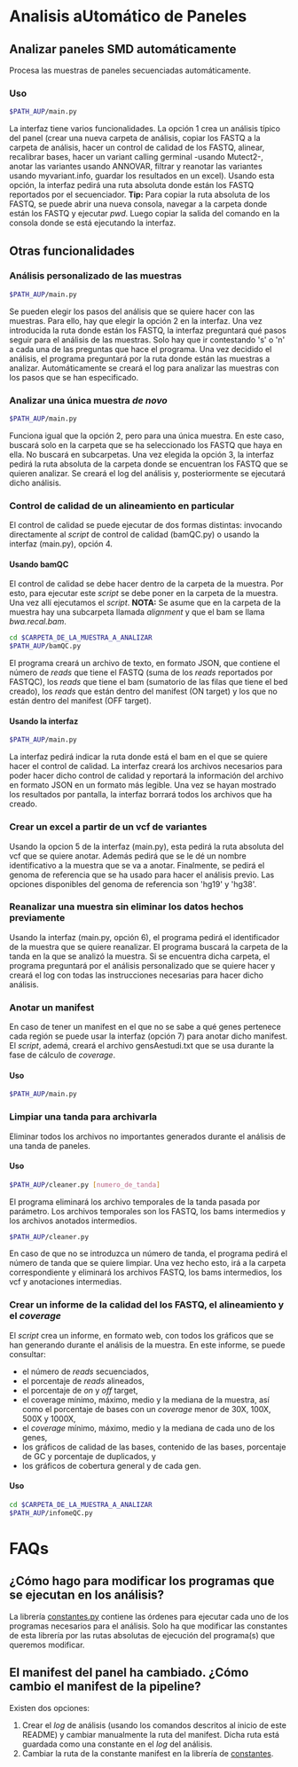 # Analisis aUtom&aacute;tico de Paneles
## Analizar paneles SMD autom&aacute;ticamente

Procesa las muestras de paneles secuenciadas autom&aacute;ticamente.

### Uso

```bash
$PATH_AUP/main.py
```
La interfaz tiene varios funcionalidades. La opci&oacute;n 1 crea un an&aacute;lisis t&iacute;pico del panel (crear una nueva carpeta de an&aacute;lisis, copiar los FASTQ a la carpeta de an&aacute;lisis, hacer un control de calidad de los FASTQ, alinear, recalibrar bases, hacer un variant calling germinal -usando Mutect2-, anotar las variantes usando ANNOVAR, filtrar y reanotar las variantes usando myvariant.info, guardar los resultados en un excel). Usando esta opci&oacute;n, la interfaz pedir&aacute; una ruta absoluta donde est&aacute;n los FASTQ reportados por el secuenciador. **Tip:** Para copiar la ruta absoluta de los FASTQ, se puede abrir una nueva consola, navegar a la carpeta donde est&aacute;n los FASTQ y ejecutar *pwd*. Luego copiar la salida del comando en la consola donde se est&aacute; ejecutando la interfaz.

## Otras funcionalidades

### An&aacute;lisis personalizado de las muestras

```bash
$PATH_AUP/main.py
```

Se pueden elegir los pasos del an&aacute;lisis que se quiere hacer con las muestras. Para ello, hay que elegir la opci&oacute;n 2 en la interfaz. Una vez introducida la ruta donde est&aacute;n los FASTQ, la interfaz preguntar&aacute; qu&eacute; pasos seguir para el an&aacute;lisis de las muestras. Solo  hay que ir contestando 's' o 'n' a cada una de las preguntas que hace el programa. Una vez decidido el an&aacute;lisis, el programa preguntar&aacute; por la ruta donde est&aacute;n las muestras a analizar. Autom&aacute;ticamente se crear&aacute; el log para analizar las muestras con los pasos que se han especificado.

### Analizar una &uacute;nica muestra *de novo*

```bash
$PATH_AUP/main.py
```

Funciona igual que la opci&oacute;n 2, pero para una &uacute;nica muestra. En este caso, buscar&aacute; solo en la carpeta que se ha seleccionado los FASTQ que haya en ella. No buscar&aacute; en subcarpetas. Una vez elegida la opci&oacute;n 3, la interfaz pedir&aacute; la ruta absoluta de la carpeta donde se encuentran los FASTQ que se quieren analizar. Se crear&aacute; el log del an&aacute;lisis y, posteriormente se ejecutar&aacute; dicho an&aacute;lisis.

### Control de calidad de un alineamiento en particular

El control de calidad se puede ejecutar de dos formas distintas: invocando directamente al *script* de control de calidad (bamQC.py) o usando la interfaz (main.py), opci&oacute;n 4.

#### Usando bamQC

El control de calidad se debe hacer dentro de la carpeta de la muestra. Por esto, para ejecutar este *script* se debe poner en la carpeta de la muestra. Una vez all&iacute; ejecutamos el *script*. **NOTA:** Se asume que en la carpeta de la muestra hay una subcarpeta llamada *alignment* y que el bam se llama *bwa.recal.bam*.

```bash
cd $CARPETA_DE_LA_MUESTRA_A_ANALIZAR
$PATH_AUP/bamQC.py
```

El programa crear&aacute; un archivo de texto, en formato JSON, que contiene el n&uacute;mero de *reads* que tiene el FASTQ (suma de los *reads* reportados por FASTQC), los *reads* que tiene el bam (sumatorio de las filas que tiene el bed creado), los *reads* que est&aacute;n dentro del manifest (ON target) y los que no est&aacute;n dentro del manifest (OFF target).

#### Usando la interfaz

```bash
$PATH_AUP/main.py
```

La interfaz pedir&aacute; indicar la ruta donde est&aacute; el bam en el que se quiere hacer el control de calidad. La interfaz crear&aacute; los archivos necesarios para poder hacer dicho control de calidad y reportar&aacute; la informaci&oacute;n del archivo en formato JSON en un formato m&aacute;s legible. Una vez se hayan mostrado los resultados por pantalla, la interfaz borrar&aacute; todos los archivos que ha creado.

### Crear un excel a partir de un vcf de variantes

Usando la opcion 5 de la interfaz (main.py), esta pedir&aacute; la ruta absoluta del vcf que se quiere anotar. Adem&aacute;s pedir&aacute; que se le d&eacute; un nombre identificativo a la muestra que se va a anotar. Finalmente, se pedir&aacute; el genoma de referencia que se ha usado para hacer el an&aacute;lisis previo. Las opciones disponibles del genoma de referencia son 'hg19' y 'hg38'.

### Reanalizar una muestra sin eliminar los datos hechos previamente

Usando la interfaz (main.py, opci&oacute;n 6), el programa pedir&aacute; el identificador de la muestra que se quiere reanalizar. El programa buscar&aacute; la carpeta de la tanda en la que se analiz&oacute; la muestra. Si se encuentra dicha carpeta, el programa preguntar&aacute; por el an&aacute;lisis personalizado que se quiere hacer y crear&aacute; el log con todas las instrucciones necesarias para hacer dicho an&aacute;lisis.

### Anotar un manifest

En caso de tener un manifest en el que no se sabe a qu&eacute; genes pertenece cada regi&oacute;n se puede usar la interfaz (opci&oacute;n 7) para anotar dicho manifest. El *script*, adem&aacute;, crear&aacute; el archivo gensAestudi.txt que se usa durante la fase de c&aacute;lculo de *coverage*.

#### Uso

```bash
$PATH_AUP/main.py
```

### Limpiar una tanda para archivarla

Eliminar todos los archivos no importantes generados durante el an&aacute;lisis de una tanda de paneles.

#### Uso

```bash
$PATH_AUP/cleaner.py [numero_de_tanda]
```

El programa eliminar&aacute; los archivo temporales de la tanda pasada por par&aacute;metro. Los archivos temporales son los FASTQ, los bams intermedios y los archivos anotados intermedios.

```bash
$PATH_AUP/cleaner.py
```

En caso de que no se introduzca un n&uacute;mero de tanda, el programa pedir&aacute; el n&uacute;mero de tanda que se quiere limpiar. Una vez hecho esto, ir&aacute; a la carpeta correspondiente y eliminar&aacute; los archivos FASTQ, los bams intermedios, los vcf y anotaciones intermedias.

### Crear un informe de la calidad del los FASTQ, el alineamiento y el *coverage*

El *script* crea un informe, en formato web, con todos los gr&aacute;ficos que se han generando durante el an&aacute;lisis de la muestra. En este informe, se puede consultar:
* el n&uacute;mero de *reads* secuenciados,
* el porcentaje de *reads* alineados,
* el porcentaje de *on* y *off* target,
* el coverage m&iacute;nimo, m&aacute;ximo, medio y la mediana de la muestra, así como el porcentaje de bases con un *coverage* menor de 30X, 100X, 500X y 1000X,
* el *coverage* m&iacute;nimo, m&aacute;ximo, medio y la mediana de cada uno de los genes,
* los gr&aacute;ficos de calidad de las bases, contenido de las bases, porcentaje de GC y porcentaje de duplicados, y
* los gr&aacute;ficos de cobertura general y de cada gen.

#### Uso

```bash
cd $CARPETA_DE_LA_MUESTRA_A_ANALIZAR
$PATH_AUP/infomeQC.py
```

# FAQs

## &iquest;C&oacute;mo hago para modificar los programas que se ejecutan en los an&aacute;lisis?

La librer&iacute;a [constantes.py](../master/constantes.py) contiene las &oacute;rdenes para ejecutar cada uno de los programas necesarios para el an&aacute;lisis. Solo ha que modificar las constantes de esta librer&iacute;a por las rutas absolutas de ejecuci&oacute;n del programa(s) que queremos modificar.


## El manifest del panel ha cambiado. &iquest;C&oacute;mo cambio el manifest de la pipeline?

Existen dos opciones:

1. Crear el *log* de an&aacute;lisis (usando los comandos descritos al inicio de este README) y cambiar manualmente la ruta del manifest. Dicha ruta est&aacute; guardada como una constante en el *log* del an&aacute;lisis.
2. Cambiar la ruta de la constante manifest en la librer&iacute;a de [constantes](../master/constantes.py).
